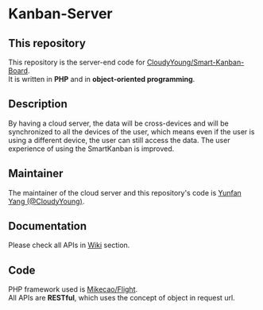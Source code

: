 # Kanban-Server

## This repository
This repository is the server-end code for [CloudyYoung/Smart-Kanban-Board](https://github.com/CloudyYoung/Smart-Kanban-Board).   
It is written in **PHP** and in **object-oriented programming**.

## Description
By having a cloud server, the data will be cross-devices and will be synchronized to all the devices of the user, which means even if the user is using a different device, the user can still access the data. The user experience of using the SmartKanban is improved.

## Maintainer
The maintainer of the cloud server and this repository's code is [Yunfan Yang (@CloudyYoung)](https://github.com/CloudyYoung).

## Documentation
Please check all APIs in [Wiki](https://github.com/MeoncStudio/Kanban-Server/wiki) section.

## Code
PHP framework used is [Mikecao/Flight](https://github.com/mikecao/flight).  
All APIs are **RESTful**, which uses the concept of object in request url.
